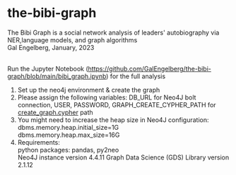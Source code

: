 # the-bibi-graph
The Bibi Graph is a social network analysis of leaders' autobiography via NER,language models, and graph algorithms <br>
Gal Engelberg, January, 2023 <br> <br>

Run the Jupyter Notebook (https://github.com/GalEngelberg/the-bibi-graph/blob/main/bibi_graph.ipynb) for the full analysis
1. Set up the neo4j environment & create the graph
2. Please assign the following variables: DB_URL for Neo4J bolt connection, USER, PASSWORD, GRAPH_CREATE_CYPHER_PATH for [create_graph.cypher](https://github.com/GalEngelberg/the-bibi-graph/blob/main/create_graph.cypher) path <br>
3. You might need to increase the heap size in Neo4J configuration: <br>
dbms.memory.heap.initial_size=1G <br>
dbms.memory.heap.max_size=16G <br>
4. Requirements: <br>
python packages: pandas, py2neo <br>
Neo4J instance version 4.4.11 Graph Data Science (GDS) Library version 2.1.12
